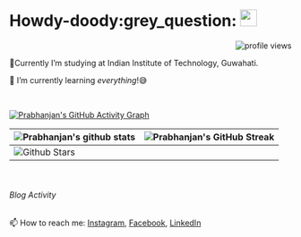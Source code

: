 <h1> Howdy-doody:grey_question: <img src = "https://raw.githubusercontent.com/MartinHeinz/MartinHeinz/master/wave.gif" width = 30px> </h1>
<p align='center'>
</p>
<p align="right">
  <img src="https://gpvc.arturio.dev/prabhanjan-jadhav" alt="profile views">
</p>


🏫Currently I’m studying at Indian Institute of Technology, Guwahati. 

🌱 I’m currently learning *everything*!:sweat_smile:


<br>
  
[![Prabhanjan's GitHub Activity Graph](https://activity-graph.herokuapp.com/graph?username=prabhanjan-jadhav&theme=tokyonight)](https://git.io/praveenscience)

| ![Prabhanjan's github stats](https://github-readme-stats.vercel.app/api?username=prabhanjan-jadhav&show_icons=true&theme=tokyonight) | ![Prabhanjan's GitHub Streak](https://github-readme-streak-stats.herokuapp.com/?user=prabhanjan-jadhav&theme=tokyonight) |
| --- | --- |
| ![Github Stars](https://github-readme-stats.vercel.app/api?username=prabhanjan-jadhav&show_icons=true&locale=en&count_private=true&hide_rank=true&custom_title=My%20GitHub%20Stats&disable_animations=true&theme=tokyonight)


<br>

###### Blog Activity
<!-- BLOG-POST-LIST:START -->
<!-- BLOG-POST-LIST:END -->

📫 How to reach me: [Instagram](https://www.instagram.com/prabhanjanjadhav273/), [Facebook](https://www.facebook.com/profile.php?id=100075065617822), [LinkedIn](https://www.linkedin.com/in/prabhanjan-jadhav-18a176224/)
<!--
**prabhanjan-jadhav/prabhanjan-jadhav** is a ✨ _special_ ✨ repository because its `README.md` (this file) appears on your GitHub profile.

Here are some ideas to get you started:

- 🔭 I’m currently working on ...
- 🌱 I’m currently learning ...
- 👯 I’m looking to collaborate on ...
- 🤔 I’m looking for help with ...
- 💬 Ask me about ...
- 📫 How to reach me: ...
- 😄 Pronouns: ...
- ⚡ Fun fact: ...
-->
